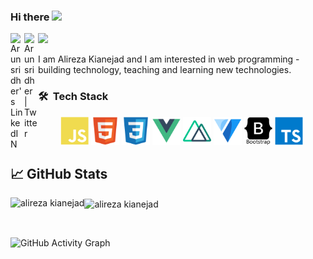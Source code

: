 ### Hi there <img src="https://media.giphy.com/media/hvRJCLFzcasrR4ia7z/giphy.gif" width="25px">

<a href="#">
  <img align="left" alt="Arunsridher's LinkedIN" width="22px" src="https://raw.githubusercontent.com/peterthehan/peterthehan/master/assets/linkedin.svg" />
</a>
<a href="#">
  <img align="left" alt="Arunsridher | Twitter" width="22px" src="https://raw.githubusercontent.com/peterthehan/peterthehan/master/assets/twitter.svg" />
</a>

![](https://visitor-badge.glitch.me/badge?page_id=arunsridher)

I am Alireza Kianejad and I am interested in web programming - building technology, teaching and learning new technologies.

### 🛠 &nbsp;Tech Stack
<p align="center">
  <a target="_blank" href="https://javascript.info/"><img
      src="https://raw.githubusercontent.com/devicons/devicon/master/icons/javascript/javascript-plain.svg"
      alt="Javascript" width="45" height="45" /></a>
  <a target="_blank" href="https://www.w3schools.com/html/"><img
      src="https://raw.githubusercontent.com/devicons/devicon/master/icons/html5/html5-original.svg" alt="HTML"
      width="45" height="45" /></a>
  <a target="_blank" href="https://www.w3schools.com/css/"><img
      src="https://raw.githubusercontent.com/devicons/devicon/master/icons/css3/css3-original.svg" alt="CSS" width="45"
      height="45" /></a>
  <a target="_blank" href="https://vuejs.org/"><img
      src="https://raw.githubusercontent.com/devicons/devicon/master/icons/vuejs/vuejs-original.svg" alt="vueJs"
      width="45" height="45" /></a>
  <a target="_blank" href="https://nuxtjs.org/"><img
      src="https://raw.githubusercontent.com/devicons/devicon/master/icons/nuxtjs/nuxtjs-original.svg"
      alt="nuxtjs" width="45" height="45" /></a>
  <a target="_blank" href="https://vuetifyjs.com/en/"><img
      src="https://raw.githubusercontent.com/devicons/devicon/master/icons/vuetify/vuetify-original.svg"
      alt="vuetify" width="45" height="45" /></a>
  <a target="_blank" href="https://getbootstrap.com/"><img
      src="https://raw.githubusercontent.com/devicons/devicon/master/icons/bootstrap/bootstrap-plain-wordmark.svg"
      alt="Bootstrap" width="45" height="45" /></a>
  <a target="_blank" href="https://www.typescriptlang.org/"><img
      src="https://raw.githubusercontent.com/devicons/devicon/master/icons/typescript/typescript-original.svg" alt="typescript" width="45"
      height="45" /></a>
</p>

## &#x1f4c8; GitHub Stats

<p align="left"><img align="left" src="https://github-readme-stats.vercel.app/api/top-langs?username=kianejad&show_icons=true&locale=en&layout=compact&theme=radical" alt="alireza kianejad" /></p>

 
 <p><img align="center" src="https://github-readme-streak-stats.herokuapp.com/?user=kianejad&theme=radical" alt="alireza kianejad" /></p>
 
 <br />
 
![GitHub Activity Graph](https://activity-graph.herokuapp.com/graph?username=kianejad&bg_color=000000&color=4fff67&line=4fff67&point=ffffff&area=true&hide_border=true)  

